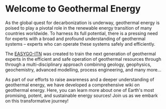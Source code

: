 # Welcome to Geothermal Energy

As the global quest for decarbonization is underway, geothermal energy is poised to play a pivotal role in the 
renewable energy transition of many countries worldwide. To harness its full potential, there is a pressing need for 
experts with a broad and profound understanding of geothermal systems – experts who can operate these systems safely 
and efficiently.

The [EASYGO-ITN](https://easygo-itn.eu/) was created to train the next generation of geothermal experts in the 
efficient and safe operation of geothermal resources through through a multi-disciplinary approach combining geology, 
geophysics, geochemistry, advanced modelling, process engineering, and many more... 

As part of our efforts to raise awareness and a deeper understanding of geothermal energy, we have developed a 
comprehensive wiki on geothermal energy. Here, you can learn more about one of Earth's most promising, potent, and 
sustainable energy sources! Join us as we embark on this transformative journey!

```{tableofcontents}
```
